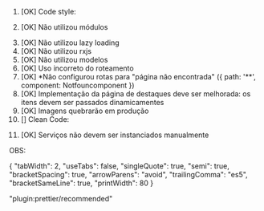 1. [OK] Code style:
  <!-- 1.1 Configurar eslint: ng add @angular-eslint/schematics -->
  <!-- 1.2 Instalar o prettier: npm install prettier --save-dev -->
  <!-- 1.3 Criar o arquivo .prettierrc.json na raiz do projeto -->
  <!-- 1.4 Criar o arquivo .prettierignore -->
  <!-- 1.5 Copiar o conteúdo do arquivo .gitignore e colar no arquivo .prettierignore -->
  <!-- 1.6 Configurar o prettier como plugin do eslint: npm install prettier-eslint eslint-config-prettier eslint-plugin-prettier --save-dev -->
  <!-- 1.7 rodar no terminal: ng lint -->

2. [OK] Não utilizou módulos
  <!-- 2.1 Criar pasta modules na pasta app -->
  <!-- 2.2 ng g m home --routing -->
  <!-- 2.3 { path: 'home/:usr', loadchilden: () => import('./modules/home/home.module').then(m => m.HomeModule) } -->

3. [OK] Não utilizou lazy loading
4. [OK] Não utilizou rxjs
5. [OK] Não utilizou modelos
6. [OK] Uso incorreto do roteamento
7. [OK] *Não configurou rotas para "página não encontrada" ({ path: '**', component: Notfouncomponent })
8. [OK] Implementação da página de destaques deve ser melhorada: os itens devem ser passados dinamicamentes
9. [OK] Imagens quebrarão em produção
10. [] Clean Code:
  <!-- 10.1 Uso de let quando deveria utilizar const -->
  <!-- 10.2 Services não estão alocados em diretórios apropriados -->
  <!-- 10.3 Nomenclatura incorreta de variáveis -->
  <!-- 10.4 Revisar implementação para loadFilmes -->
  <!-- 10.5 Método getMidia deveria usar switch case e nao if else -->
  <!-- 10.6 Uso de for, quando deveria utilizar map -->
  <!-- 10.7 Revisar estratégia para unsubscribe: HomeComponent -->
11. [OK] Serviços não devem ser instanciados manualmente

OBS: 

{
  "tabWidth": 2,
  "useTabs": false,
  "singleQuote": true,
  "semi": true,
  "bracketSpacing": true,
  "arrowParens": "avoid",
  "trailingComma": "es5",
  "bracketSameLine": true,
  "printWidth": 80
}

"plugin:prettier/recommended"